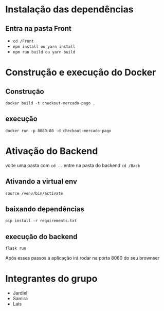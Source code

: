# Instalação das dependências

## Entra na pasta Front
- `cd /Front`
- `npm install ou yarn install`
- `npm run build ou yarn build`

# Construção e execução do Docker
## Construção
`docker build -t checkout-mercado-pago .`

## execução
`docker run -p 8080:80 -d checkout-mercado-pago`

# Ativação do Backend
volte uma pasta com `cd ..`
entre na pasta do backend `cd /Back`
## Ativando a virtual env
`source /venv/bin/activate`
## baixando dependências
`pip install -r requirements.txt`
## execução do backend
`flask run`

Após esses passos a aplicação irá rodar na porta 8080 do seu brownser

# Integrantes do grupo
- Jardiel
- Samira
- Lais
